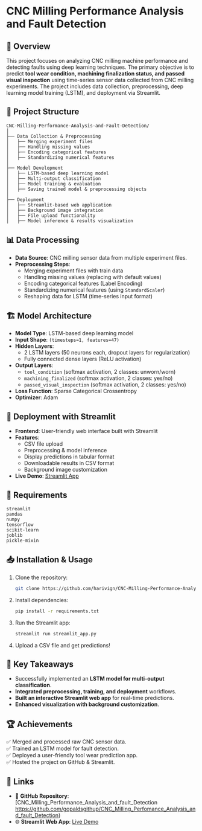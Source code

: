 # CNC Milling Performance Analysis and Fault Detection

## 📌 Overview
This project focuses on analyzing CNC milling machine performance and detecting faults using deep learning techniques. The primary objective is to predict **tool wear condition, machining finalization status, and passed visual inspection** using time-series sensor data collected from CNC milling experiments. The project includes data collection, preprocessing, deep learning model training (LSTM), and deployment via Streamlit.

## 📂 Project Structure
```
CNC-Milling-Performance-Analysis-and-Fault-Detection/
│
├── Data Collection & Preprocessing
│   ├── Merging experiment files
│   ├── Handling missing values
│   ├── Encoding categorical features
│   ├── Standardizing numerical features
│
├── Model Development
│   ├── LSTM-based deep learning model
│   ├── Multi-output classification
│   ├── Model training & evaluation
│   ├── Saving trained model & preprocessing objects
│
├── Deployment
│   ├── Streamlit-based web application
│   ├── Background image integration
│   ├── File upload functionality
│   ├── Model inference & results visualization
```

## 📊 Data Processing
- **Data Source**: CNC milling sensor data from multiple experiment files.
- **Preprocessing Steps**:
  - Merging experiment files with train data
  - Handling missing values (replacing with default values)
  - Encoding categorical features (Label Encoding)
  - Standardizing numerical features (using `StandardScaler`)
  - Reshaping data for LSTM (time-series input format)

## 🏗 Model Architecture
- **Model Type**: LSTM-based deep learning model
- **Input Shape**: `(timesteps=1, features=47)`
- **Hidden Layers**:
  - 2 LSTM layers (50 neurons each, dropout layers for regularization)
  - Fully connected dense layers (ReLU activation)
- **Output Layers**:
  - `tool_condition` (softmax activation, 2 classes: unworn/worn)
  - `machining_finalized` (softmax activation, 2 classes: yes/no)
  - `passed_visual_inspection` (softmax activation, 2 classes: yes/no)
- **Loss Function**: Sparse Categorical Crossentropy
- **Optimizer**: Adam

## 🚀 Deployment with Streamlit
- **Frontend**: User-friendly web interface built with Streamlit
- **Features**:
  - CSV file upload
  - Preprocessing & model inference
  - Display predictions in tabular format
  - Downloadable results in CSV format
  - Background image customization
- **Live Demo**: [Streamlit App](https://special-spoon-xjrvpxwqwgr3g4v-8501.app.github.dev/)

## 📜 Requirements
```
streamlit
pandas
numpy
tensorflow
scikit-learn
joblib
pickle-mixin
```

## 📥 Installation & Usage
1. Clone the repository:
   ```bash
   git clone https://github.com/harivign/CNC-Milling-Performance-Analysis-and-Fault-Detection.git
   ```
2. Install dependencies:
   ```bash
   pip install -r requirements.txt
   ```
3. Run the Streamlit app:
   ```bash
   streamlit run streamlit_app.py
   ```
4. Upload a CSV file and get predictions!

## 🎯 Key Takeaways
- Successfully implemented an **LSTM model for multi-output classification**.
- **Integrated preprocessing, training, and deployment** workflows.
- **Built an interactive Streamlit web app** for real-time predictions.
- **Enhanced visualization with background customization**.

## 🏆 Achievements
✅ Merged and processed raw CNC sensor data.  
✅ Trained an LSTM model for fault detection.  
✅ Deployed a user-friendly tool wear prediction app.  
✅ Hosted the project on GitHub & Streamlit.  

## 🔗 Links
- 📂 **GitHub Repository**: [CNC_Milling_Performance_Analysis_and_fault_Detection https://github.com/gopaldsgithup/CNC_Milling_Perfomance_Analysis_and_fault_Detection)
- 🌐 **Streamlit Web App**: [Live Demo](https://special-spoon-xjrvpxwqwgr3g4v-8501.app.github.dev/)


